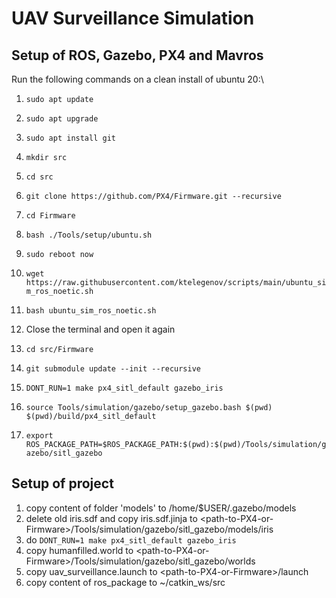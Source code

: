 # UAV Surveillance Simulation 
## Setup of ROS, Gazebo, PX4 and Mavros
Run the following commands on a clean install of ubuntu 20:\
1. `sudo apt update`
2. `sudo apt upgrade`
3. `sudo apt install git`
4. `mkdir src`
5. `cd src`
6. `git clone https://github.com/PX4/Firmware.git --recursive`
7. `cd Firmware`
8. `bash ./Tools/setup/ubuntu.sh`

9. `sudo reboot now`
10. `wget https://raw.githubusercontent.com/ktelegenov/scripts/main/ubuntu_sim_ros_noetic.sh`
11. `bash ubuntu_sim_ros_noetic.sh`

12. Close the terminal and open it again
13. `cd src/Firmware`
14. `git submodule update --init --recursive`
15. `DONT_RUN=1 make px4_sitl_default gazebo_iris`

16. `source Tools/simulation/gazebo/setup_gazebo.bash $(pwd) $(pwd)/build/px4_sitl_default`
17. `export ROS_PACKAGE_PATH=$ROS_PACKAGE_PATH:$(pwd):$(pwd)/Tools/simulation/gazebo/sitl_gazebo`

## Setup of project
1. copy content of folder 'models' to /home/$USER/.gazebo/models
2. delete old iris.sdf and copy iris.sdf.jinja to \<path-to-PX4-or-Firmware\>/Tools/simulation/gazebo/sitl_gazebo/models/iris
3. do `DONT_RUN=1 make px4_sitl_default gazebo_iris`
4. copy humanfilled.world to \<path-to-PX4-or-Firmware\>/Tools/simulation/gazebo/sitl_gazebo/worlds
5. copy uav_surveillance.launch to \<path-to-PX4-or-Firmware\>/launch
6. copy content of ros_package to ~/catkin_ws/src
